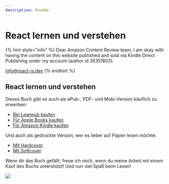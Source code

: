 ```yaml
---
description: Readme
---
```


# React lernen und verstehen

{% hint style="info" %}
Dear Amazon Content Review team, I am okay with having the content on this website published and sold via Kindle Direct Publishing under my account \(author id 35351803\).

info@react-js.dev
{% endhint %}

## React lernen und verstehen

Dieses Buch gibt es auch als ePub-, PDF- und Mobi-Version käuflich zu erwerben:

* [Bei Leanpub kaufen](https://www.leanpub.com/react-lernen)
* [Für Apple Books kaufen](https://books.apple.com/de/book/react-lernen-und-verstehen/id1461226151)
* [Für Amazon Kindle kaufen](https://www.amazon.de/React-lernen-verstehen-Manuel-Bieh-ebook/dp/B089QJW3ZP)

Und auch als gedruckte Version, wer es lieber auf Papier lesen möchte:

* [Mit Hardcover](https://manuel-bieh.myshopify.com/cart/28909571145788:1?channel=buy_button)
* [Mit Softcover](https://manuel-bieh.myshopify.com/cart/28909571178556:1?channel=buy_button)

Wenn dir das Buch gefällt, freue ich mich, wenn du meine Arbeit mit einem Kauf des Buchs unterstützt! Und nun viel Spaß beim Lesen!

![](.gitbook/assets/books-mockup-lying-on-a-white-surface-a17401.png)

